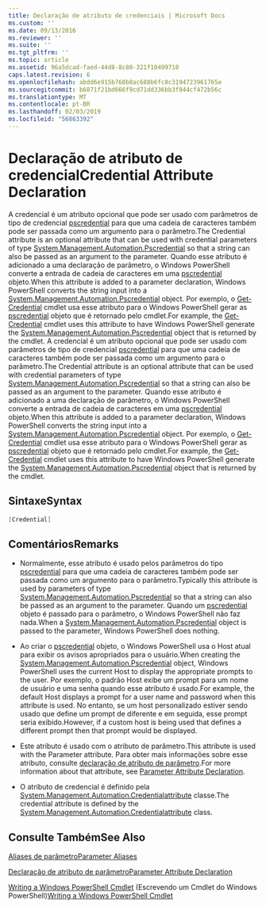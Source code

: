 ```yaml
---
title: Declaração de atributo de credenciais | Microsoft Docs
ms.custom: ''
ms.date: 09/13/2016
ms.reviewer: ''
ms.suite: ''
ms.tgt_pltfrm: ''
ms.topic: article
ms.assetid: 96a5dcad-faed-44d8-8c80-321f10499710
caps.latest.revision: 6
ms.openlocfilehash: abdd6e915b768b8ac688b6fc8c3194723961765e
ms.sourcegitcommit: b6871f21bd666f9cd71dd336bb3f844cf472b56c
ms.translationtype: MT
ms.contentlocale: pt-BR
ms.lasthandoff: 02/03/2019
ms.locfileid: "56863392"
---
```

# <a name="credential-attribute-declaration"></a><span data-ttu-id="0fa04-102">Declaração de atributo de credencial</span><span class="sxs-lookup"><span data-stu-id="0fa04-102">Credential Attribute Declaration</span></span>

<span data-ttu-id="0fa04-103">A credencial é um atributo opcional que pode ser usado com parâmetros de tipo de credencial [pscredential](/dotnet/api/System.Management.Automation.PSCredential) para que uma cadeia de caracteres também pode ser passada como um argumento para o parâmetro.</span><span class="sxs-lookup"><span data-stu-id="0fa04-103">The Credential attribute is an optional attribute that can be used with credential parameters of type [System.Management.Automation.Pscredential](/dotnet/api/System.Management.Automation.PSCredential) so that a string can also be passed as an argument to the parameter.</span></span> <span data-ttu-id="0fa04-104">Quando esse atributo é adicionado a uma declaração de parâmetro, o Windows PowerShell converte a entrada de cadeia de caracteres em uma [pscredential](/dotnet/api/System.Management.Automation.PSCredential) objeto.</span><span class="sxs-lookup"><span data-stu-id="0fa04-104">When this attribute is added to a parameter declaration, Windows PowerShell converts the string input into a [System.Management.Automation.Pscredential](/dotnet/api/System.Management.Automation.PSCredential) object.</span></span> <span data-ttu-id="0fa04-105">Por exemplo, o [Get-Credential](/powershell/module/Microsoft.PowerShell.Security/Get-Credential) cmdlet usa esse atributo para o Windows PowerShell gerar as [pscredential](/dotnet/api/System.Management.Automation.PSCredential) objeto que é retornado pelo cmdlet.</span><span class="sxs-lookup"><span data-stu-id="0fa04-105">For example, the [Get-Credential](/powershell/module/Microsoft.PowerShell.Security/Get-Credential) cmdlet uses this attribute to have Windows PowerShell generate the [System.Management.Automation.Pscredential](/dotnet/api/System.Management.Automation.PSCredential) object that is returned by the cmdlet.</span></span>
<span data-ttu-id="0fa04-106">A credencial é um atributo opcional que pode ser usado com parâmetros de tipo de credencial [pscredential](/dotnet/api/System.Management.Automation.PSCredential) para que uma cadeia de caracteres também pode ser passada como um argumento para o parâmetro.</span><span class="sxs-lookup"><span data-stu-id="0fa04-106">The Credential attribute is an optional attribute that can be used with credential parameters of type [System.Management.Automation.Pscredential](/dotnet/api/System.Management.Automation.PSCredential) so that a string can also be passed as an argument to the parameter.</span></span> <span data-ttu-id="0fa04-107">Quando esse atributo é adicionado a uma declaração de parâmetro, o Windows PowerShell converte a entrada de cadeia de caracteres em uma [pscredential](/dotnet/api/System.Management.Automation.PSCredential) objeto.</span><span class="sxs-lookup"><span data-stu-id="0fa04-107">When this attribute is added to a parameter declaration, Windows PowerShell converts the string input into a [System.Management.Automation.Pscredential](/dotnet/api/System.Management.Automation.PSCredential) object.</span></span> <span data-ttu-id="0fa04-108">Por exemplo, o [Get-Credential](/powershell/module/Microsoft.PowerShell.Security/Get-Credential) cmdlet usa esse atributo para o Windows PowerShell gerar as [pscredential](/dotnet/api/System.Management.Automation.PSCredential) objeto que é retornado pelo cmdlet.</span><span class="sxs-lookup"><span data-stu-id="0fa04-108">For example, the [Get-Credential](/powershell/module/Microsoft.PowerShell.Security/Get-Credential) cmdlet uses this attribute to have Windows PowerShell generate the [System.Management.Automation.Pscredential](/dotnet/api/System.Management.Automation.PSCredential) object that is returned by the cmdlet.</span></span>

## <a name="syntax"></a><span data-ttu-id="0fa04-109">Sintaxe</span><span class="sxs-lookup"><span data-stu-id="0fa04-109">Syntax</span></span>

```csharp
[Credential]
```

## <a name="remarks"></a><span data-ttu-id="0fa04-110">Comentários</span><span class="sxs-lookup"><span data-stu-id="0fa04-110">Remarks</span></span>

- <span data-ttu-id="0fa04-111">Normalmente, esse atributo é usado pelos parâmetros do tipo [pscredential](/dotnet/api/System.Management.Automation.PSCredential) para que uma cadeia de caracteres também pode ser passada como um argumento para o parâmetro.</span><span class="sxs-lookup"><span data-stu-id="0fa04-111">Typically this attribute is used by parameters of type [System.Management.Automation.Pscredential](/dotnet/api/System.Management.Automation.PSCredential) so that a string can also be passed as an argument to the parameter.</span></span> <span data-ttu-id="0fa04-112">Quando um [pscredential](/dotnet/api/System.Management.Automation.PSCredential) objeto é passado para o parâmetro, o Windows PowerShell não faz nada.</span><span class="sxs-lookup"><span data-stu-id="0fa04-112">When a [System.Management.Automation.Pscredential](/dotnet/api/System.Management.Automation.PSCredential) object is passed to the parameter, Windows PowerShell does nothing.</span></span>

- <span data-ttu-id="0fa04-113">Ao criar o [pscredential](/dotnet/api/System.Management.Automation.PSCredential) objeto, o Windows PowerShell usa o Host atual para exibir os avisos apropriados para o usuário.</span><span class="sxs-lookup"><span data-stu-id="0fa04-113">When creating the [System.Management.Automation.Pscredential](/dotnet/api/System.Management.Automation.PSCredential) object, Windows PowerShell uses the current Host to display the appropriate prompts to the user.</span></span> <span data-ttu-id="0fa04-114">Por exemplo, o padrão Host exibe um prompt para um nome de usuário e uma senha quando esse atributo é usado.</span><span class="sxs-lookup"><span data-stu-id="0fa04-114">For example, the default Host displays a prompt for a user name and password when this attribute is used.</span></span> <span data-ttu-id="0fa04-115">No entanto, se um host personalizado estiver sendo usado que define um prompt de diferente e em seguida, esse prompt seria exibido.</span><span class="sxs-lookup"><span data-stu-id="0fa04-115">However, if a custom host is being used that defines a different prompt then that prompt would be displayed.</span></span>

- <span data-ttu-id="0fa04-116">Este atributo é usado com o atributo de parâmetro.</span><span class="sxs-lookup"><span data-stu-id="0fa04-116">This attribute is used with the Parameter attribute.</span></span> <span data-ttu-id="0fa04-117">Para obter mais informações sobre esse atributo, consulte [declaração de atributo de parâmetro](./parameter-attribute-declaration.md).</span><span class="sxs-lookup"><span data-stu-id="0fa04-117">For more information about that attribute, see [Parameter Attribute Declaration](./parameter-attribute-declaration.md).</span></span>

- <span data-ttu-id="0fa04-118">O atributo de credencial é definido pela [System.Management.Automation.Credentialattribute](/dotnet/api/System.Management.Automation.CredentialAttribute) classe.</span><span class="sxs-lookup"><span data-stu-id="0fa04-118">The credential attribute is defined by the [System.Management.Automation.Credentialattribute](/dotnet/api/System.Management.Automation.CredentialAttribute) class.</span></span>

## <a name="see-also"></a><span data-ttu-id="0fa04-119">Consulte Também</span><span class="sxs-lookup"><span data-stu-id="0fa04-119">See Also</span></span>

[<span data-ttu-id="0fa04-120">Aliases de parâmetro</span><span class="sxs-lookup"><span data-stu-id="0fa04-120">Parameter Aliases</span></span>](./parameter-aliases.md)

[<span data-ttu-id="0fa04-121">Declaração de atributo de parâmetro</span><span class="sxs-lookup"><span data-stu-id="0fa04-121">Parameter Attribute Declaration</span></span>](./parameter-attribute-declaration.md)

<span data-ttu-id="0fa04-122">[Writing a Windows PowerShell Cmdlet](./writing-a-windows-powershell-cmdlet.md) (Escrevendo um Cmdlet do Windows PowerShell)</span><span class="sxs-lookup"><span data-stu-id="0fa04-122">[Writing a Windows PowerShell Cmdlet](./writing-a-windows-powershell-cmdlet.md)</span></span>
